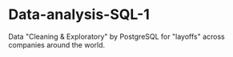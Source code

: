 # Data-analysis-SQL-1 
Data "Cleaning & Exploratory" by PostgreSQL for "layoffs" across companies around the world.



